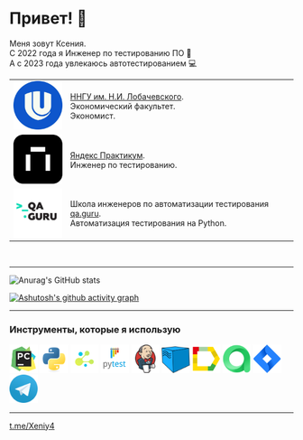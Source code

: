 # Привет! 🤗
Меня зовут Ксения.  
С 2022 года я Инженер по тестированию ПО 👾  
А с 2023 года увлекаюсь автотестированием 💻

<table width="100%" border='0'>
   <tr> 
    <td width="20" valign="bottom"><img src="/images/nngu.jpg"></td><td valign="middle"><a target="_blank" href="http://www.unn.ru/">ННГУ им. Н.И. Лобачевского</a>.</br> Экономический факультет.</br> Экономист.</td></tr>
    <tr><td width="20" valign="bottom"><img src="/images/yp.png"></td><td valign="middle"><a target="_blank" href="https://practicum.yandex.ru/">Яндекс Практикум</a>.</br>Инженер по тестированию.</td>
    <tr><td width="20%" valign="bottom"><img src="/images/guru.jpg"></td><td valign="middle">Школа инженеров по автоматизации тестирования <a target="_blank" href="https://qa.guru">qa.guru</a>.</br> Автоматизация тестирования на Python.</td></tr>
   </tr>
  </table>
  </br>

---
![Anurag's GitHub stats](https://github-readme-stats.vercel.app/api?username=xeniy4&show_icons=true&theme=tokyonight)


[![Ashutosh's github activity graph](https://github-readme-activity-graph.vercel.app/graph?username=xeniy4&theme=tokyo-night&days=30)](https://github.com/ashutosh00710/github-readme-activity-graph)

---
### Инструменты, которые я использую
  <img src="icons/pycharm.png" width="50"> <img src="icons/python.svg" width="50">  <img src="icons/selene.png" width="50"> <img src="icons/pytest.png" width="50"> <img src="icons/jenkins.png" width="50"> <img src="icons/selenoid.png" width="50"> <img src="icons/allure_report.png" width="50"> <img src="icons/allure_testops.png" width="50"> <img src="icons/jira.png" width="50"> <img src="icons/tg.png" width="50"> 

---

[t.me/Xeniy4](https://t.me/Xeniy4)

